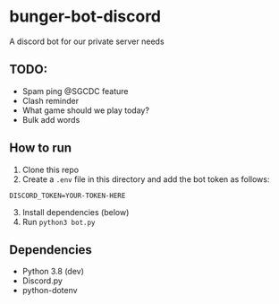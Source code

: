 # bunger-bot-discord
A discord bot for our private server needs

## TODO:
* Spam ping @SGCDC feature
* Clash reminder
* What game should we play today?
* Bulk add words

## How to run
1. Clone this repo
2. Create a `.env` file in this directory and add the bot token as follows:
```
DISCORD_TOKEN=YOUR-TOKEN-HERE
```
3. Install dependencies (below)
4. Run `python3 bot.py`

## Dependencies
* Python 3.8 (dev)
* Discord.py
* python-dotenv
